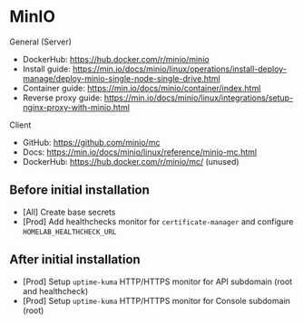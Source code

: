 # MinIO

General (Server)

- DockerHub: <https://hub.docker.com/r/minio/minio>
- Install guide: <https://min.io/docs/minio/linux/operations/install-deploy-manage/deploy-minio-single-node-single-drive.html>
- Container guide: <https://min.io/docs/minio/container/index.html>
- Reverse proxy guide: <https://min.io/docs/minio/linux/integrations/setup-nginx-proxy-with-minio.html>

Client

- GitHub: <https://github.com/minio/mc>
- Docs: <https://min.io/docs/minio/linux/reference/minio-mc.html>
- DockerHub: <https://hub.docker.com/r/minio/mc/> (unused)

## Before initial installation

- \[All\] Create base secrets
- \[Prod\] Add healthchecks monitor for `certificate-manager` and configure `HOMELAB_HEALTHCHECK_URL`

## After initial installation

- \[Prod\] Setup `uptime-kuma` HTTP/HTTPS monitor for API subdomain (root and healthcheck)
- \[Prod\] Setup `uptime-kuma` HTTP/HTTPS monitor for Console subdomain (root)
